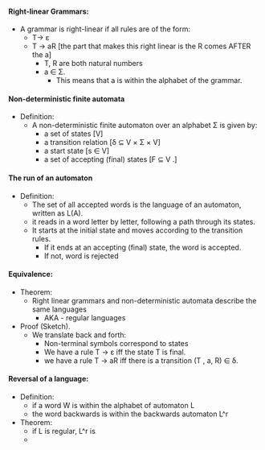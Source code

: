 #### Right-linear Grammars: 
- A grammar is right-linear if all rules are of the form:
	- T-> ε
	- T -> aR [the part that makes this right linear is the R comes AFTER the a]
		- T, R are both natural numbers
		- a ∈ Σ.
			- This means that a is within the alphabet of the grammar. 

#### Non-deterministic finite automata
- Definition:
	- A non-deterministic finite automaton over an alphabet Σ is given by:
		- a set of states [V]
		- a transition relation [δ ⊆ V × Σ × V]
		- a start state [s ∈ V]
		- a set of accepting (final) states [F ⊆ V .]

#### The run of an automaton
- Definition:
	- The set of all accepted words is the language of an automaton, written as L(A).
	- it reads in a word letter by letter, following a path through its states. 
	- It starts at the initial state and moves according to the transition rules. 
		- If it ends at an accepting (final) state, the word is accepted.
		- If not, word is rejected

#### Equivalence: 
- Theorem:
	- Right linear grammars and non-deterministic automata describe the same languages
		- AKA - regular languages
- Proof (Sketch).
	- We translate back and forth:
		- Non-terminal symbols correspond to states 
		- We have a rule T -> ε iff the state T is final.
		- we have a rule T -> aR iff there is a transition 
			(T , a, R) ∈ δ.

#### Reversal of a language: 
- Definition:
	- if a word W is within the alphabet of automaton L
	- the word backwards is within the backwards automaton L^r
- Theorem:
	- if L is regular, L^r is
	- 